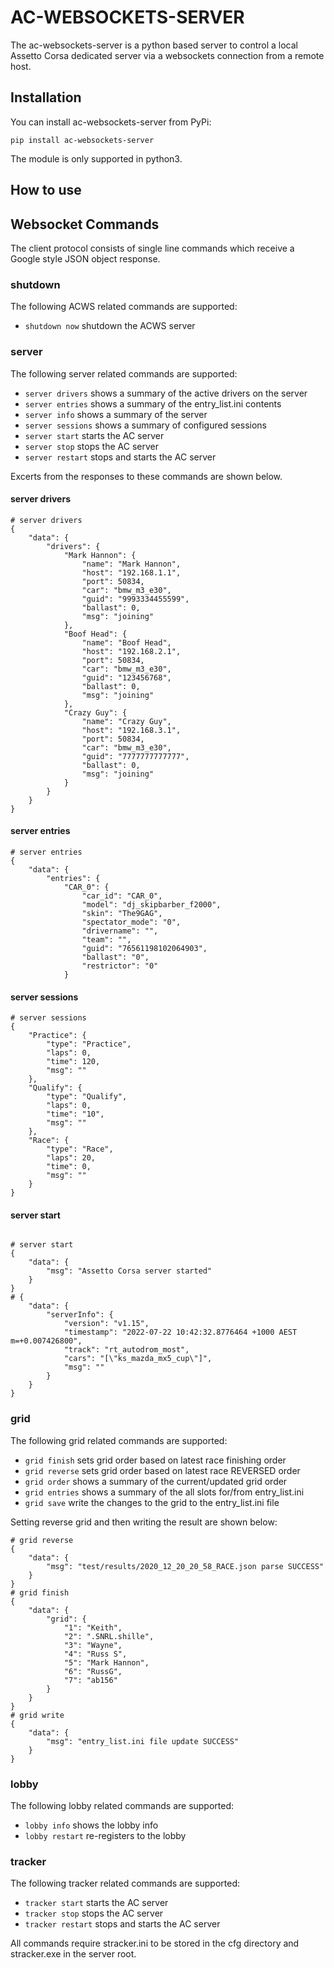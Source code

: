 # AC-WEBSOCKETS-SERVER

The ac-websockets-server is a python based server to control a local Assetto Corsa dedicated server via a websockets connection from a remote host.

## Installation

You can install ac-websockets-server from PyPi:

```
pip install ac-websockets-server
```

The module is only supported in python3.

## How to use

## Websocket Commands

The client protocol consists of single line commands which receive a Google style JSON object response.

### shutdown
The following ACWS related commands are supported:

- `shutdown now`  shutdown the ACWS server

### server
The following server related commands are supported:

- `server drivers`  shows a summary of the active drivers on the server
- `server entries`  shows a summary of the entry_list.ini contents
- `server info`  shows a summary of the server
- `server sessions`  shows a summary of configured sessions
- `server start` starts the AC server
- `server stop`  stops the AC server
- `server restart`   stops and starts the AC server

Excerts from the responses to these commands are shown below.

#### server drivers

```
# server drivers
{
    "data": {
        "drivers": {
            "Mark Hannon": {
                "name": "Mark Hannon",
                "host": "192.168.1.1",
                "port": 50834,
                "car": "bmw_m3_e30",
                "guid": "9993334455599",
                "ballast": 0,
                "msg": "joining"
            },
            "Boof Head": {
                "name": "Boof Head",
                "host": "192.168.2.1",
                "port": 50834,
                "car": "bmw_m3_e30",
                "guid": "123456768",
                "ballast": 0,
                "msg": "joining"
            },
            "Crazy Guy": {
                "name": "Crazy Guy",
                "host": "192.168.3.1",
                "port": 50834,
                "car": "bmw_m3_e30",
                "guid": "7777777777777",
                "ballast": 0,
                "msg": "joining"
            }
        }
    }
}
```
#### server entries

```
# server entries
{
    "data": {
        "entries": {
            "CAR_0": {
                "car_id": "CAR_0",
                "model": "dj_skipbarber_f2000",
                "skin": "The9GAG",
                "spectator_mode": "0",
                "drivername": "",
                "team": "",
                "guid": "76561198102064903",
                "ballast": "0",
                "restrictor": "0"
            }
```
#### server sessions

```
# server sessions
{
    "Practice": {
        "type": "Practice",
        "laps": 0,
        "time": 120,
        "msg": ""
    },
    "Qualify": {
        "type": "Qualify",
        "laps": 0,
        "time": "10",
        "msg": ""
    },
    "Race": {
        "type": "Race",
        "laps": 20,
        "time": 0,
        "msg": ""
    }
}
```
#### server start
```

# server start
{
    "data": {
        "msg": "Assetto Corsa server started"
    }
}
# {
    "data": {
        "serverInfo": {
            "version": "v1.15",
            "timestamp": "2022-07-22 10:42:32.8776464 +1000 AEST m=+0.007426800",
            "track": "rt_autodrom_most",
            "cars": "[\"ks_mazda_mx5_cup\"]",
            "msg": ""
        }
    }
}
```
### grid

The following grid related commands are supported:

- `grid finish`  sets grid order based on latest race finishing order
- `grid reverse`  sets grid order based on latest race REVERSED order
- `grid order`  shows a summary of the current/updated grid order
- `grid entries`  shows a summary of the all slots for/from entry_list.ini
- `grid save` write the changes to the grid to the entry_list.ini file


Setting reverse grid and then writing the result are shown below:

```
# grid reverse
{
    "data": {
        "msg": "test/results/2020_12_20_20_58_RACE.json parse SUCCESS"
    }
}
# grid finish
{
    "data": {
        "grid": {
            "1": "Keith",
            "2": ".SNRL.shille",
            "3": "Wayne",
            "4": "Russ S",
            "5": "Mark Hannon",
            "6": "RussG",
            "7": "ab156"
        }
    }
}
# grid write
{
    "data": {
        "msg": "entry_list.ini file update SUCCESS"
    }
}
```

### lobby
The following lobby related commands are supported:

- `lobby info` shows the lobby info
- `lobby restart`   re-registers to the lobby



### tracker
The following tracker related commands are supported:

- `tracker start` starts the AC server
- `tracker stop`  stops the AC server
- `tracker restart`   stops and starts the AC server

All commands require stracker.ini to be stored in the cfg directory and stracker.exe in the server root.


